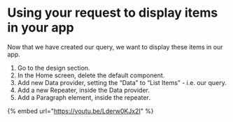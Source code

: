 # Using your request to display items in your app

Now that we have created our query, we want to display these items in our app.

1. Go to the design section.
2. In the Home screen, delete the default component.
3. Add new Data provider, setting the “Data” to “List Items” - i.e. our query.
4. Add a new Repeater, inside the Data provider.
5. Add a Paragraph element, inside the repeater.

{% embed url="https://youtu.be/Lderw0KJx2I" %}

  


